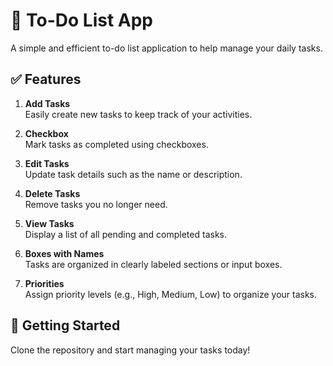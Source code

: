 # 📝 To-Do List App

A simple and efficient to-do list application to help manage your daily tasks.

## ✅ Features

1. **Add Tasks**  
   Easily create new tasks to keep track of your activities.

2. **Checkbox**  
   Mark tasks as completed using checkboxes.

3. **Edit Tasks**  
   Update task details such as the name or description.

4. **Delete Tasks**  
   Remove tasks you no longer need.

5. **View Tasks**  
   Display a list of all pending and completed tasks.

6. **Boxes with Names**  
   Tasks are organized in clearly labeled sections or input boxes.

7. **Priorities**  
   Assign priority levels (e.g., High, Medium, Low) to organize your tasks.

## 🚀 Getting Started

Clone the repository and start managing your tasks today!
